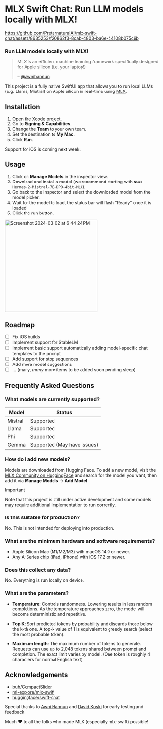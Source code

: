# MLX Swift Chat: Run LLM models locally with MLX!

https://github.com/PreternaturalAI/mlx-swift-chat/assets/8635253/f20862f3-8cab-4803-ba6e-44108b075c9b


### Run LLM models locally with MLX!

> MLX is an efficient machine learning framework specifically designed for Apple silicon (i.e. your laptop!)
>
> – [@awnihannun](https://twitter.com/awnihannun/status/1732184443451019431)

This project is a fully native SwiftUI app that allows you to run local LLMs (e.g. Llama, Mistral) on Apple silicon in real-time using [MLX](https://github.com/ml-explore/mlx).

## Installation

1. Open the Xcode project.
2. Go to **Signing & Capabilities**.
3. Change the **Team** to your own team.
4. Set the destination to **My Mac**.
5. Click **Run**.

Support for iOS is coming next week.

## Usage

1. Click on **Manage Models** in the inspector view.
2. Download and install a model (we recommend starting with `Nous-Hermes-2-Mistral-7B-DPO-4bit-MLX`).
3. Go back to the inspector and select the downloaded model from the model picker.
4. Wait for the model to load, the status bar will flash "Ready" once it is loaded.
5. Click the run button.

<img width="300" alt="Screenshot 2024-03-02 at 6 44 24 PM" src="https://github.com/PreternaturalAI/mlx-swift-chat/assets/8635253/37dead8a-f943-4411-b50e-ab1731b46bfc">

## Roadmap

- [ ] Fix iOS builds
- [ ] Implement support for StableLM
- [ ] Implement basic support automatically adding model-specific chat templates to the prompt
- [ ] Add support for stop sequences
- [ ] Add more model suggestions
- [ ] ... (many, _many_ more items to be added soon pending sleep)

## Frequently Asked Questions

### What models are currently supported?

| Model   | Status                      |
| ------- | --------------------------- |
| Mistral | Supported                   |
| Llama   | Supported                   |
| Phi     | Supported                   |
| Gemma   | Supported (May have issues) |

### How do I add new models?

Models are downloaded from Hugging Face. To add a new model, visit the [MLX Community on HuggingFace](https://huggingface.co/mlx-community) and search for the model you want, then add it via **Manage Models** → **Add Model**

> [!IMPORTANT]
> Note that this project is still under active development and some models may require additional implementation to run correctly.

### Is this suitable for production?

No. This is not intended for deploying into production.

### What are the minimum hardware and software requirements?

- Apple Silicon Mac (M1/M2/M3) with macOS 14.0 or newer.
- Any A-Series chip (iPad, iPhone) with iOS 17.2 or newer.

### Does this collect any data?

No. Everything is run locally on device.

### What are the parameters?

- **Temperature**: Controls randomness. Lowering results in less random completions. As the temperature approaches zero, the model will become deterministic and repetitive.

- **Top K**: Sort predicted tokens by probability and discards those below the k-th one. A top-k value of 1 is equivalent to greedy search (select the most probable token).

- **Maximum length**: The maximum number of tokens to generate. Requests can use up to 2,048 tokens shared between prompt and completion. The exact limit varies by model. (One token is roughly 4 characters for normal English text)

## Acknowledgements

- [buh/CompactSlider](https://github.com/buh/CompactSlider)
- [ml-explore/mlx-swift](https://github.com/ml-explore/mlx-swift)
- [huggingface/swift-chat](https://github.com/huggingface/swift-chat)

Special thanks to [Awni Hannun](https://github.com/awni) and [David Koski](https://github.com/davidkoski) for early testing and feedback

Much ❤️ to all the folks who made MLX (especially mlx-swift) possible!
